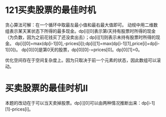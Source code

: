 # 121买卖股票的最佳时机
贪心算法可解：在一个循环中取最左最小值和最右最大值即可。
动规中用二维数组表示某天某状态下所得的最多现金。dp[i][0]表示第i天持有股票时所得的现金（为负数，因为之前花钱买了还没卖出去）；dp[i][1]则表示未持有股票时所得的现金。
dp[i][0]=max(dp[i-1][0],-prices[i]);dp[i][1]=max(dp[i-1][1],price[i]+dp[i-1][0])。
dp[0][0]是第0天的股票，dp[0][0]-=prices[0]。dp[0][1]=0。

优化空间存在于空间复杂度上。因为只取决于前一个元素的状态，因此数组可以滚动。

# 买卖股票的最佳时机II
本题的改动在于可以当天卖掉股票。dp[i][0]可以由两种情况推断出来：dp[i-1][1]-prices[i]。